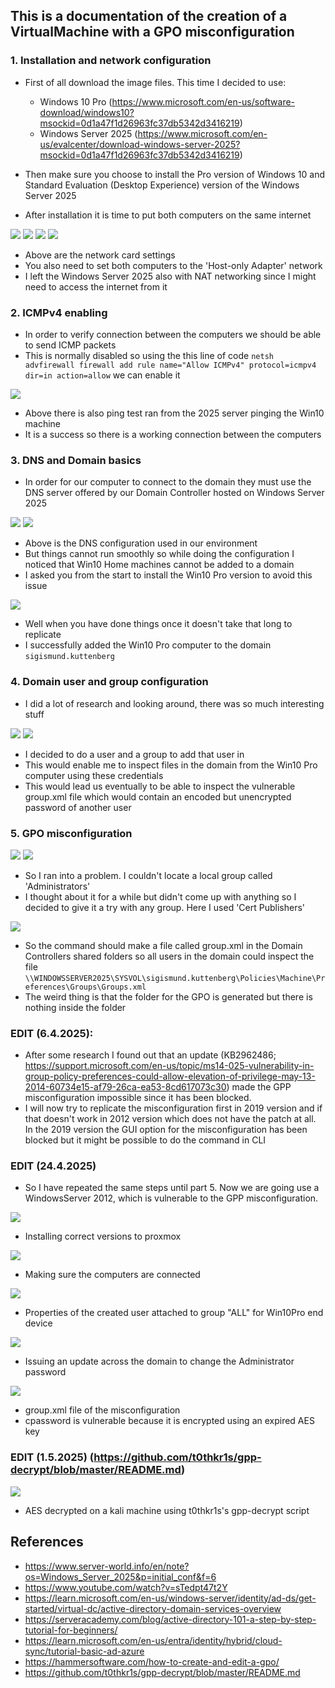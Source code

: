 ## This is a documentation of the creation of a VirtualMachine with a GPO misconfiguration

### 1. Installation and network configuration
- First of all download the image files. This time I decided to use: 
  - Windows 10 Pro (https://www.microsoft.com/en-us/software-download/windows10?msockid=0d1a47f1d26963fc37db5342d3416219)
  - Windows Server 2025 (https://www.microsoft.com/en-us/evalcenter/download-windows-server-2025?msockid=0d1a47f1d26963fc37db5342d3416219)

- Then make sure you choose to install the Pro version of Windows 10 and Standard Evaluation (Desktop Experience) version of the Windows Server 2025
- After installation it is time to put both computers on the same internet

![](assets/GPP-network-settings.png)
![](assets/GPP-network-settings2.png)
![](assets/GPP-network-settings3.png)
![](assets/GPP-network-settings4.png)

- Above are the network card settings
- You also need to set both computers to the 'Host-only Adapter' network
- I left the Windows Server 2025 also with NAT networking since I might need to access the internet from it

### 2. ICMPv4 enabling
- In order to verify connection between the computers we should be able to send ICMP packets
- This is normally disabled so using the this line of code ``netsh advfirewall firewall add rule name="Allow ICMPv4" protocol=icmpv4 dir=in action=allow`` we can enable it

![](assets/GPP-ICMPv4-toggle.png)

- Above there is also ping test ran from the 2025 server pinging the Win10 machine
- It is a success so there is a working connection between the computers

### 3. DNS and Domain basics
- In order for our computer to connect to the domain they must use the DNS server offered by our Domain Controller hosted on Windows Server 2025

![](assets/GPP-dns-settings.png)
![](assets/GPP-win10-home-cannot-be-added-to-a-domain.png)

- Above is the DNS configuration used in our environment
- But things cannot run smoothly so while doing the configuration I noticed that Win10 Home machines cannot be added to a domain
- I asked you from the start to install the Win10 Pro version to avoid this issue

![](assets/GPP-domain-successful.png)

- Well when you have done things once it doesn't take that long to replicate
- I successfully added the Win10 Pro computer to the domain ``sigismund.kuttenberg``

### 4. Domain user and group configuration
- I did a lot of research and looking around, there was so much interesting stuff

![](assets/GPP-domain-user.png)
![](assets/GPP-domain-group.png)

- I decided to do a user and a group to add that user in
- This would enable me to inspect files in the domain from the Win10 Pro computer using these credentials
- This would lead us eventually to be able to inspect the vulnerable group.xml file which would contain an encoded but unencrypted password of another user

### 5. GPO misconfiguration

![](assets/GPP-GPO-conf.png)
![](assets/GPP-GPO-update-successful.png)

- So I ran into a problem. I couldn't locate a local group called 'Administrators'
- I thought about it for a while but didn't come up with anything so I decided to give it a try with any group. Here I used 'Cert Publishers'

![](assets/GPP-group.xml-file-not-generated.png)

- So the command should make a file called group.xml in the Domain Controllers shared folders so all users in the domain could inspect the file ``\\WINDOWSSERVER2025\SYSVOL\sigismund.kuttenberg\Policies\Machine\Preferences\Groups\Groups.xml``
- The weird thing is that the folder for the GPO is generated but there is nothing inside the folder

### EDIT (6.4.2025):
- After some research I found out that an update (KB2962486; https://support.microsoft.com/en-us/topic/ms14-025-vulnerability-in-group-policy-preferences-could-allow-elevation-of-privilege-may-13-2014-60734e15-af79-26ca-ea53-8cd617073c30) made the GPP misconfiguration impossible since it has been blocked.
- I will now try to replicate the misconfiguration first in 2019 version and if that doesn't work in 2012 version which does not have the patch at all. In the 2019 version the GUI option for the misconfiguration has been blocked but it might be possible to do the command in CLI

### EDIT (24.4.2025)
- So I have repeated the same steps until part 5. Now we are going use a WindowsServer 2012, which is vulnerable to the GPP misconfiguration.

![](assets/GPP2(1).png)

- Installing correct versions to proxmox

![](assets/GPP2(2).png)

- Making sure the computers are connected

![](assets/GPP2(3).png)

- Properties of the created user attached to group "ALL" for Win10Pro end device

![](assets/GPP2(4).png)

- Issuing an update across the domain to change the Administrator password
  
![](assets/GPP2(5).png)

- group.xml file of the misconfiguration
- cpassword is vulnerable because it is encrypted using an expired AES key

### EDIT (1.5.2025) (https://github.com/t0thkr1s/gpp-decrypt/blob/master/README.md)

![](assets/GPP2(6).png)

- AES decrypted on a kali machine using t0thkr1s's gpp-decrypt script

## References
- https://www.server-world.info/en/note?os=Windows_Server_2025&p=initial_conf&f=6
- https://www.youtube.com/watch?v=sTedpt47t2Y
- https://learn.microsoft.com/en-us/windows-server/identity/ad-ds/get-started/virtual-dc/active-directory-domain-services-overview
- https://serveracademy.com/blog/active-directory-101-a-step-by-step-tutorial-for-beginners/
- https://learn.microsoft.com/en-us/entra/identity/hybrid/cloud-sync/tutorial-basic-ad-azure
- https://hammersoftware.com/how-to-create-and-edit-a-gpo/
- https://github.com/t0thkr1s/gpp-decrypt/blob/master/README.md
